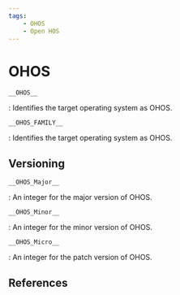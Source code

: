 ```yaml
---
tags:
    - OHOS
    - Open HOS
---
```

# OHOS

`__OHOS__`

:   Identifies the target operating system as OHOS.

`__OHOS_FAMILY__`

:   Identifies the target operating system as OHOS.

## Versioning

`__OHOS_Major__`

:   An integer for the major version of OHOS.

`__OHOS_Minor__`

:   An integer for the minor version of OHOS.

`__OHOS_Micro__`

:   An integer for the patch version of OHOS.

## References
